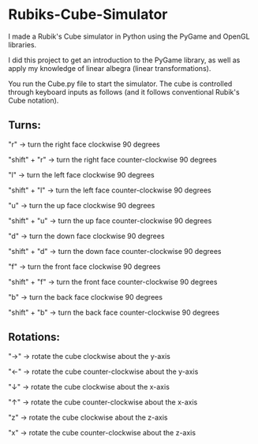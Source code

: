 # Rubiks-Cube-Simulator
I made a Rubik's Cube simulator in Python using the PyGame and OpenGL libraries.

I did this project to get an introduction to the PyGame library, as well as apply my knowledge of linear albegra (linear transformations).

You run the Cube.py file to start the simulator. The cube is controlled through keyboard inputs as follows (and it follows conventional Rubik's Cube notation).

Turns:
----------
"r"           -> turn the right face clockwise 90 degrees

"shift" + "r" -> turn the right face counter-clockwise 90 degrees

"l"           -> turn the left face clockwise 90 degrees

"shift" + "l" -> turn the left face counter-clockwise 90 degrees

"u"           -> turn the up face clockwise 90 degrees

"shift" + "u" -> turn the up face counter-clockwise 90 degrees

"d"           -> turn the down face clockwise 90 degrees

"shift" + "d" -> turn the down face counter-clockwise 90 degrees

"f"           -> turn the front face clockwise 90 degrees

"shift" + "f" -> turn the front face counter-clockwise 90 degrees

"b"           -> turn the back face clockwise 90 degrees

"shift" + "b" -> turn the back face counter-clockwise 90 degrees

Rotations:
------------

"→"           -> rotate the cube clockwise about the y-axis

"←"           -> rotate the cube counter-clockwise about the y-axis

"↓"           -> rotate the cube clockwise about the x-axis

"↑"           -> rotate the cube counter-clockwise about the x-axis

"z"           -> rotate the cube clockwise about the z-axis

"x"           -> rotate the cube counter-clockwise about the z-axis

